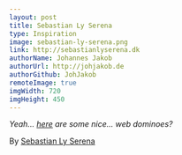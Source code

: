 ```yaml
---
layout: post
title: Sebastian Ly Serena
type: Inspiration
image: sebastian-ly-serena.png
link: http://sebastianlyserena.dk
authorName: Johannes Jakob
authorUrl: http://johjakob.de
authorGithub: JohJakob
remoteImage: true
imgWidth: 720
imgHeight: 450
---
```


_Yeah... [here](http://sebastianlyserena.dk) are some nice... web dominoes?_

By [Sebastian Ly Serena](http://sebastianlyserena.dk)
